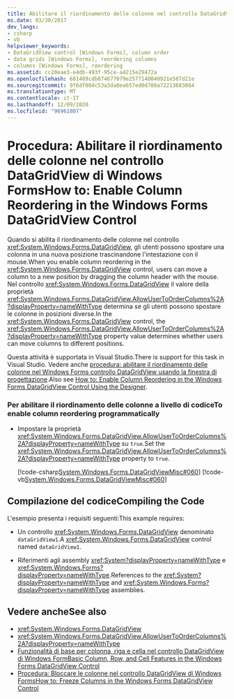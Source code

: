 ```yaml
---
title: Abilitare il riordinamento delle colonne nel controllo DataGridView
ms.date: 03/30/2017
dev_langs:
- csharp
- vb
helpviewer_keywords:
- DataGridView control [Windows Forms], column order
- data grids [Windows Forms], reordering columns
- columns [Windows Forms], reordering
ms.assetid: cc20eae3-e4db-493f-95ce-a4215e29472a
ms.openlocfilehash: 681489cdb874677079e2577140040921e587d21e
ms.sourcegitcommit: 9f6df084c53a3da0ea657ed0d708a72213683084
ms.translationtype: MT
ms.contentlocale: it-IT
ms.lasthandoff: 12/09/2020
ms.locfileid: "96961807"
---
```

# <a name="how-to-enable-column-reordering-in-the-windows-forms-datagridview-control"></a><span data-ttu-id="5a636-102">Procedura: Abilitare il riordinamento delle colonne nel controllo DataGridView di Windows Forms</span><span class="sxs-lookup"><span data-stu-id="5a636-102">How to: Enable Column Reordering in the Windows Forms DataGridView Control</span></span>
<span data-ttu-id="5a636-103">Quando si abilita il riordinamento delle colonne nel controllo <xref:System.Windows.Forms.DataGridView>, gli utenti possono spostare una colonna in una nuova posizione trascinandone l'intestazione con il mouse.</span><span class="sxs-lookup"><span data-stu-id="5a636-103">When you enable column reordering in the <xref:System.Windows.Forms.DataGridView> control, users can move a column to a new position by dragging the column header with the mouse.</span></span> <span data-ttu-id="5a636-104">Nel controllo <xref:System.Windows.Forms.DataGridView> il valore della proprietà <xref:System.Windows.Forms.DataGridView.AllowUserToOrderColumns%2A?displayProperty=nameWithType> determina se gli utenti possono spostare le colonne in posizioni diverse.</span><span class="sxs-lookup"><span data-stu-id="5a636-104">In the <xref:System.Windows.Forms.DataGridView> control, the <xref:System.Windows.Forms.DataGridView.AllowUserToOrderColumns%2A?displayProperty=nameWithType> property value determines whether users can move columns to different positions.</span></span>  
  
 <span data-ttu-id="5a636-105">Questa attività è supportata in Visual Studio.</span><span class="sxs-lookup"><span data-stu-id="5a636-105">There is support for this task in Visual Studio.</span></span>  <span data-ttu-id="5a636-106">Vedere anche [procedura: abilitare il riordinamento delle colonne nel Windows Forms controllo DataGridView usando la finestra di progettazione](enable-column-reordering-in-the-datagrid-using-the-designer.md).</span><span class="sxs-lookup"><span data-stu-id="5a636-106">Also see [How to: Enable Column Reordering in the Windows Forms DataGridView Control Using the Designer](enable-column-reordering-in-the-datagrid-using-the-designer.md).</span></span>  
  
### <a name="to-enable-column-reordering-programmatically"></a><span data-ttu-id="5a636-107">Per abilitare il riordinamento delle colonne a livello di codice</span><span class="sxs-lookup"><span data-stu-id="5a636-107">To enable column reordering programmatically</span></span>  
  
- <span data-ttu-id="5a636-108">Impostare la proprietà <xref:System.Windows.Forms.DataGridView.AllowUserToOrderColumns%2A?displayProperty=nameWithType> su `true`.</span><span class="sxs-lookup"><span data-stu-id="5a636-108">Set the <xref:System.Windows.Forms.DataGridView.AllowUserToOrderColumns%2A?displayProperty=nameWithType> property to `true`.</span></span>  
  
     [!code-csharp[System.Windows.Forms.DataGridViewMisc#060](~/samples/snippets/csharp/VS_Snippets_Winforms/System.Windows.Forms.DataGridViewMisc/CS/datagridviewmisc.cs#060)]
     [!code-vb[System.Windows.Forms.DataGridViewMisc#060](~/samples/snippets/visualbasic/VS_Snippets_Winforms/System.Windows.Forms.DataGridViewMisc/VB/datagridviewmisc.vb#060)]  
  
## <a name="compiling-the-code"></a><span data-ttu-id="5a636-109">Compilazione del codice</span><span class="sxs-lookup"><span data-stu-id="5a636-109">Compiling the Code</span></span>  
 <span data-ttu-id="5a636-110">L'esempio presenta i requisiti seguenti:</span><span class="sxs-lookup"><span data-stu-id="5a636-110">This example requires:</span></span>  
  
- <span data-ttu-id="5a636-111">Un controllo <xref:System.Windows.Forms.DataGridView> denominato `dataGridView1`.</span><span class="sxs-lookup"><span data-stu-id="5a636-111">A <xref:System.Windows.Forms.DataGridView> control named `dataGridView1`.</span></span>  
  
- <span data-ttu-id="5a636-112">Riferimenti agli assembly <xref:System?displayProperty=nameWithType> e <xref:System.Windows.Forms?displayProperty=nameWithType>.</span><span class="sxs-lookup"><span data-stu-id="5a636-112">References to the <xref:System?displayProperty=nameWithType> and <xref:System.Windows.Forms?displayProperty=nameWithType> assemblies.</span></span>  
  
## <a name="see-also"></a><span data-ttu-id="5a636-113">Vedere anche</span><span class="sxs-lookup"><span data-stu-id="5a636-113">See also</span></span>

- <xref:System.Windows.Forms.DataGridView>
- <xref:System.Windows.Forms.DataGridView.AllowUserToOrderColumns%2A?displayProperty=nameWithType>
- [<span data-ttu-id="5a636-114">Funzionalità di base per colonna, riga e cella nel controllo DataGridView di Windows Form</span><span class="sxs-lookup"><span data-stu-id="5a636-114">Basic Column, Row, and Cell Features in the Windows Forms DataGridView Control</span></span>](basic-column-row-and-cell-features-wf-datagridview-control.md)
- [<span data-ttu-id="5a636-115">Procedura: Bloccare le colonne nel controllo DataGridView di Windows Forms</span><span class="sxs-lookup"><span data-stu-id="5a636-115">How to: Freeze Columns in the Windows Forms DataGridView Control</span></span>](how-to-freeze-columns-in-the-windows-forms-datagridview-control.md)
